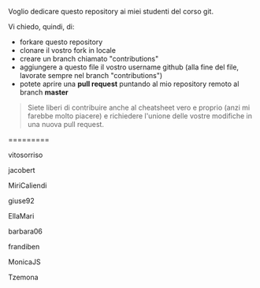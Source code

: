 Voglio dedicare questo repository ai miei studenti del corso git.

Vi chiedo, quindi, di:
- forkare questo repository
- clonare il vostro fork in locale
- creare un branch chiamato "contributions"
- aggiungere a questo file il vostro username github (alla fine del file, lavorate sempre nel branch "contributions")
- potete aprire una **pull request** puntando al mio repository remoto al branch **master**

> Siete liberi di contribuire anche al cheatsheet vero e proprio (anzi mi farebbe molto piacere) e richiedere l'unione delle vostre modifiche in una nuova pull request.

=========

vitosorriso

jacobert

MiriCaliendi

giuse92

EllaMari

barbara06

frandiben

MonicaJS

Tzemona
